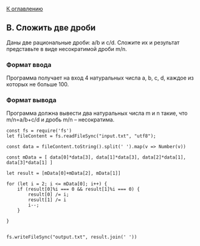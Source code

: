 [К оглавлению](https://github.com/st119149/yandex-algorithms-4.0/blob/main/README.md)
## B. Сложить две дроби
Даны две рациональные дроби: a/b и c/d. Сложите их и результат представьте в виде несократимой дроби m/n.

### Формат ввода
Программа получает на вход 4 натуральных числа a, b, c, d, каждое из которых не больше 100.

### Формат вывода
Программа должна вывести два натуральных числа m и n такие, что m/n=a/b+c/d и дробь m/n – несократима.
```
const fs = require('fs')
let fileContent = fs.readFileSync("input.txt", "utf8");

const data = fileContent.toString().split(' ').map(v => Number(v))

const mData = [ data[0]*data[3], data[1]*data[3], data[2]*data[1], data[3]*data[1] ]

let result = [mData[0]+mData[2], mData[1]]

for (let i = 2; i <= mData[0]; i++) {
	if (result[0]%i === 0 && result[1]%i === 0) {
    	result[0] /= i;
        result[1] /= i
        i--;
    }
    
}


fs.writeFileSync("output.txt", result.join(' '))
```